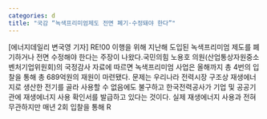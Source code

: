```yaml
---
categories: d
title: "국감 “녹색프리미엄제도 전면 폐기·수정돼야 한다”"
---
```

[에너지데일리 변국영 기자] RE!00 이행을 위해 지난해 도입된 녹색프리미엄 제도를 폐기하거나 전면 수정해야 한다는 주장이 나왔다.국민의힘 노용호 의원(산업통상자원중소벤처기업위원회)의 국정감사 자료에 따르면 녹색프리미엄 사업은 올해까지 총 4번의 입찰을 통해 총 689억원의 재원이 마련됐다. 문제는 우리나라 전력시장 구조상 재생에너지로 생산한 전기를 골라 사용할 수 없음에도 불구하고 한국전력공사가 기업 및 공공기관에 재생에너지 사용 확인서를 발급하고 있다는 것이다. 실제 재생에너지 사용과 전혀 무관하지만 매년 2회 입찰을 통해 R